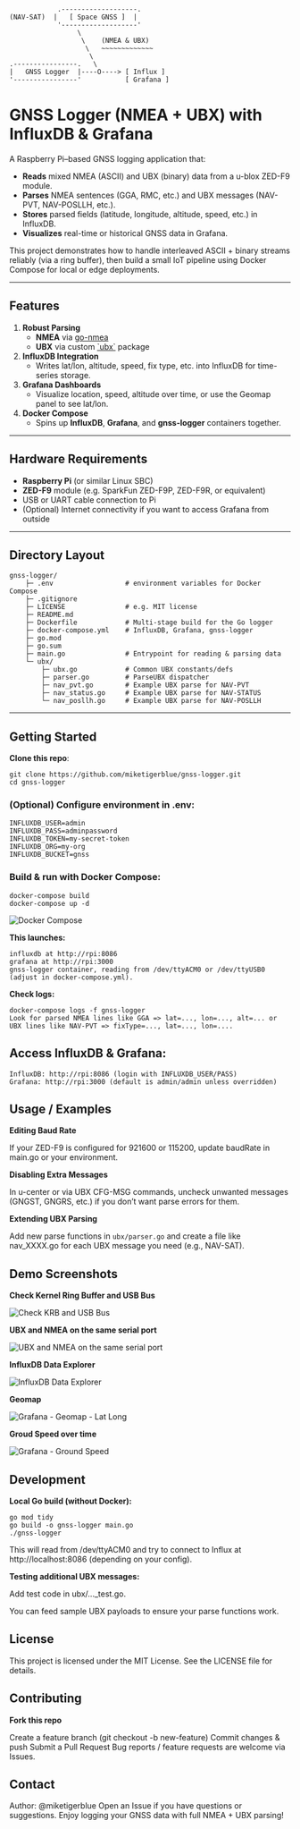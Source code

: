                 .-------------------.
    (NAV-SAT)  |   [ Space GNSS ]  | 
                '-------------------'
                     \
                      \    (NMEA & UBX)
                       \   ~~~~~~~~~~~~~
                        \
    .----------------.   \
    |   GNSS Logger  |----O----> [ Influx ]
    '----------------'           [ Grafana ]

# GNSS Logger (NMEA + UBX) with InfluxDB & Grafana

A Raspberry Pi–based GNSS logging application that:
- **Reads** mixed NMEA (ASCII) and UBX (binary) data from a u-blox ZED-F9 module.
- **Parses** NMEA sentences (GGA, RMC, etc.) and UBX messages (NAV-PVT, NAV-POSLLH, etc.).
- **Stores** parsed fields (latitude, longitude, altitude, speed, etc.) in InfluxDB.
- **Visualizes** real-time or historical GNSS data in Grafana.

This project demonstrates how to handle interleaved ASCII + binary streams reliably (via a ring buffer), then build a small IoT pipeline using Docker Compose for local or edge deployments.

---

## Features

1. **Robust Parsing**  
   - **NMEA** via [go-nmea](https://github.com/adrianmo/go-nmea)  
   - **UBX** via custom [\`ubx\`](./ubx/) package
2. **InfluxDB Integration**  
   - Writes lat/lon, altitude, speed, fix type, etc. into InfluxDB for time-series storage.
3. **Grafana Dashboards**  
   - Visualize location, speed, altitude over time, or use the Geomap panel to see lat/lon.
4. **Docker Compose**  
   - Spins up **InfluxDB**, **Grafana**, and **gnss-logger** containers together.

---

## Hardware Requirements

- **Raspberry Pi** (or similar Linux SBC)  
- **ZED-F9** module (e.g. SparkFun ZED-F9P, ZED-F9R, or equivalent)  
- USB or UART cable connection to Pi  
- (Optional) Internet connectivity if you want to access Grafana from outside

---

## Directory Layout

    gnss-logger/ 
        ├─ .env                  # environment variables for Docker Compose 
        ├─ .gitignore 
        ├─ LICENSE               # e.g. MIT license 
        ├─ README.md 
        ├─ Dockerfile            # Multi-stage build for the Go logger 
        ├─ docker-compose.yml    # InfluxDB, Grafana, gnss-logger 
        ├─ go.mod 
        ├─ go.sum 
        ├─ main.go               # Entrypoint for reading & parsing data 
        └─ ubx/ 
            ├─ ubx.go            # Common UBX constants/defs 
            ├─ parser.go         # ParseUBX dispatcher 
            ├─ nav_pvt.go        # Example UBX parse for NAV-PVT 
            ├─ nav_status.go     # Example UBX parse for NAV-STATUS 
            └─ nav_posllh.go     # Example UBX parse for NAV-POSLLH


---

## Getting Started

**Clone this repo**:

    git clone https://github.com/miketigerblue/gnss-logger.git
    cd gnss-logger

### (Optional) Configure environment in .env:

    INFLUXDB_USER=admin
    INFLUXDB_PASS=adminpassword
    INFLUXDB_TOKEN=my-secret-token
    INFLUXDB_ORG=my-org
    INFLUXDB_BUCKET=gnss


### Build & run with Docker Compose:

    docker-compose build
    docker-compose up -d

![Docker Compose](/screenshots/docker-compose-build-up.png)

**This launches:**

    influxdb at http://rpi:8086
    grafana at http://rpi:3000
    gnss-logger container, reading from /dev/ttyACM0 or /dev/ttyUSB0 (adjust in docker-compose.yml).

**Check logs:**
    
    docker-compose logs -f gnss-logger
    Look for parsed NMEA lines like GGA => lat=..., lon=..., alt=... or UBX lines like NAV-PVT => fixType=..., lat=..., lon=....

## Access InfluxDB & Grafana:

    InfluxDB: http://rpi:8086 (login with INFLUXDB_USER/PASS)
    Grafana: http://rpi:3000 (default is admin/admin unless overridden)

## Usage / Examples

**Editing Baud Rate**

If your ZED-F9 is configured for 921600 or 115200, update baudRate in main.go or your environment.

**Disabling Extra Messages**

In u-center or via UBX CFG-MSG commands, uncheck unwanted messages (GNGST, GNGRS, etc.) if you don’t want parse errors for them.

**Extending UBX Parsing**

Add new parse functions in `ubx/parser.go` and create a file like nav_XXXX.go for each UBX message you need (e.g., NAV-SAT).

## Demo Screenshots

**Check Kernel Ring Buffer and USB Bus**

![Check KRB and USB Bus](/screenshots/check-usb-u-blox.png)

**UBX and NMEA on the same serial port**

![UBX and NMEA on the same serial port](/screenshots/ubx-and-nmea-raw-serial.png)

**InfluxDB Data Explorer**

![InfluxDB Data Explorer](/screenshots/influxdb-data-explorer.png)

**Geomap**

![Grafana - Geomap - Lat Long](/screenshots/grafana-geomap-lat-lon.png)

**Groud Speed over time**

![Grafana - Ground Speed](/screenshots/grafana-ground-speed.png)




## Development


**Local Go build (without Docker):**
    
    go mod tidy
    go build -o gnss-logger main.go
    ./gnss-logger
    

This will read from /dev/ttyACM0 and try to connect to Influx at http://localhost:8086 (depending on your config).

**Testing additional UBX messages:**

Add test code in ubx/..._test.go.

You can feed sample UBX payloads to ensure your parse functions work.

## License

This project is licensed under the MIT License. See the LICENSE file for details.

## Contributing

**Fork this repo**

Create a feature branch (git checkout -b new-feature)
Commit changes & push
Submit a Pull Request
Bug reports / feature requests are welcome via Issues.

## Contact

Author: @miketigerblue
Open an Issue if you have questions or suggestions.
Enjoy logging your GNSS data with full NMEA + UBX parsing!